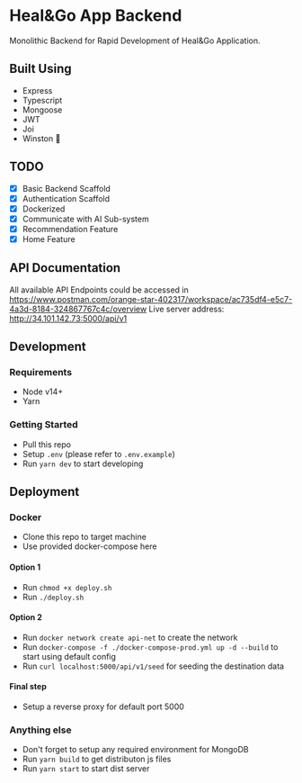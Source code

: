 # Heal&Go App Backend

Monolithic Backend for Rapid Development of Heal&Go Application.

## Built Using

- Express
- Typescript
- Mongoose
- JWT
- Joi
- Winston 🐒

## TODO

- [x] Basic Backend Scaffold
- [x] Authentication Scaffold
- [X] Dockerized 
- [X] Communicate with AI Sub-system 
- [X] Recommendation Feature
- [X] Home Feature

## API Documentation
All available API Endpoints could be accessed in https://www.postman.com/orange-star-402317/workspace/ac735df4-e5c7-4a3d-8184-324867767c4c/overview
Live server address: http://34.101.142.73:5000/api/v1

## Development

### Requirements

- Node v14+
- Yarn

### Getting Started

- Pull this repo
- Setup `.env` (please refer to `.env.example`)
- Run `yarn dev` to start developing


## Deployment

### Docker

- Clone this repo to target machine
- Use provided docker-compose here
#### Option 1
- Run `chmod +x deploy.sh`
- Run `./deploy.sh`
#### Option 2
- Run `docker network create api-net` to create the network
- Run `docker-compose -f ./docker-compose-prod.yml up -d --build` to start using default config
- Run `curl localhost:5000/api/v1/seed` for seeding the destination data 
#### Final step
- Setup a reverse proxy for default port 5000

### Anything else

- Don't forget to setup any required environment for MongoDB
- Run `yarn build` to get distributon js files
- Run `yarn start` to start dist server

